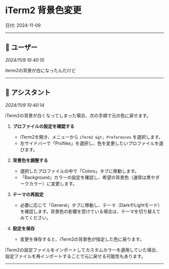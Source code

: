 # iTerm2 背景色変更

日付: 2024-11-09

---

## 👤 ユーザー
*2024/11/9 10:40:10*

iterm2の背景が白になったんだけど

---

## 🤖 アシスタント
*2024/11/9 10:40:14*

iTerm2の背景が白くなってしまった場合、次の手順で元の色に戻せます。

1. **プロファイルの設定を確認する**  
   - iTerm2を開き、メニューから `iTerm2 &gt; Preferences` を選択します。
   - 左サイドバーで「Profiles」を選択し、色を変更したいプロファイルを選びます。
   
2. **背景色を調整する**  
   - 選択したプロファイルの中で「Colors」タブに移動します。
   - 「Background」カラーの設定を確認し、希望の背景色（通常は黒やダークカラー）に変更します。

3. **テーマの再設定**  
   - 必要に応じて「General」タブに移動し、テーマ（DarkやLightモード）を確認します。背景色の影響を受けている場合は、テーマを切り替えてみてください。

4. **設定を保存**  
   - 変更を保存すると、iTerm2の背景色が指定した色に戻ります。

iTerm2の設定ファイルをインポートしてカスタムカラーを適用していた場合、設定ファイルを再インポートすることで元に戻せる可能性もあります。

---
